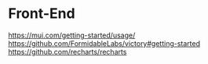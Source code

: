 # Front-End


https://mui.com/getting-started/usage/  
https://github.com/FormidableLabs/victory#getting-started  
https://github.com/recharts/recharts
